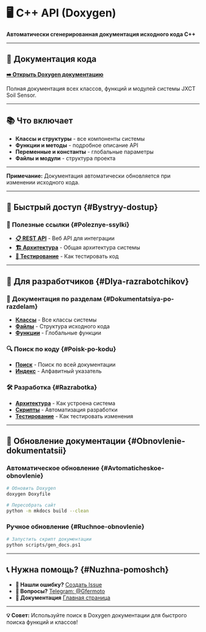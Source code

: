# 🖥️ C++ API (Doxygen)

**Автоматически сгенерированная документация исходного кода C++**

---

## 📖 Документация кода

**[➡️ Открыть Doxygen документацию](https://gfermoto.github.io/soil-sensor-7in1/api/index.html)**

Полная документация всех классов, функций и модулей системы JXCT Soil Sensor.

---

## 📚 Что включает

- **Классы и структуры** - все компоненты системы
- **Функции и методы** - подробное описание API
- **Переменные и константы** - глобальные параметры
- **Файлы и модули** - структура проекта

---

**Примечание:** Документация автоматически обновляется при изменении исходного кода.

---

## 🚀 Быстрый доступ {#Bystryy-dostup}

### 🔗 Полезные ссылки {#Poleznye-ssylki}
- **[📋 REST API](../manuals/API/)** - Веб API для интеграции
- **[🏗️ Архитектура](../manuals/TECHNICAL_DOCS/)** - Общая архитектура системы
- **[🧪 Тестирование](../TESTING_GUIDE/)** - Как тестировать код

---

## 🎯 Для разработчиков {#Dlya-razrabotchikov}

### 📖 Документация по разделам {#Dokumentatsiya-po-razdelam}
- **[Классы](../api/annotated.html)** - Все классы системы
- **[Файлы](../api/files.html)** - Структура исходного кода
- **[Функции](../api/globals_func.html)** - Глобальные функции

### 🔍 Поиск по коду {#Poisk-po-kodu}
- **[Поиск](../api/search.html)** - Поиск по всей документации
- **[Индекс](../api/functions.html)** - Алфавитный указатель

### 🛠️ Разработка {#Razrabotka}
- **[Архитектура](../manuals/TECHNICAL_DOCS/)** - Как устроена система
- **[Скрипты](../SCRIPTS_GUIDE/)** - Автоматизация разработки
- **[Тестирование](../TESTING_GUIDE/)** - Как тестировать изменения

---

## 🔄 Обновление документации {#Obnovlenie-dokumentatsii}

### Автоматическое обновление {#Avtomaticheskoe-obnovlenie}
```bash
# Обновить Doxygen
doxygen Doxyfile

# Пересобрать сайт
python -m mkdocs build --clean
```

### Ручное обновление {#Ruchnoe-obnovlenie}
```bash
# Запустить скрипт документации
python scripts/gen_docs.ps1
```

---

## 📞 Нужна помощь? {#Nuzhna-pomoshch}

- **🐛 Нашли ошибку?** [Создать Issue](https://github.com/Gfermoto/soil-sensor-7in1/issues)
- **💬 Вопросы?** [Telegram: @Gfermoto](https://t.me/Gfermoto)
- **📖 Документация** [Главная страница](../index.md)

---

**💡 Совет:** Используйте поиск в Doxygen документации для быстрого поиска функций и классов!
